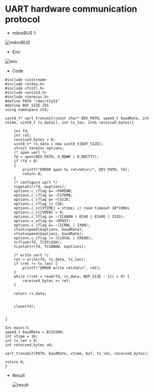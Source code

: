# UART hardware communication protocol
* mikroBUS 1:

 ![mikroBUS](https://github.com/user-attachments/assets/ac0e9765-ec85-42d1-b04f-c5b1929c6421)

* Env:

![env](https://github.com/user-attachments/assets/213962b9-3f79-4be6-b0b7-d6bfa73d2b6a)

* Code
```
#include <iostream>
#include <stdio.h>
#include <fcntl.h>
#include <unistd.h>
#include <termios.h>
#define PATH "/dev/ttyS1"
#define BUF_SIZE 255
using namespace std;
 
uint8_t* uart_transmit(const char* DEV_PATH, speed_t baudRate, int vtime, uint8_t tx_data[], int tx_len, int& received_bytes){
 
	int fd;
	int ret;
	received_bytes = 0;
	uint8_t* rx_data = new uint8_t[BUF_SIZE];
	struct termios options;
	/* open uart */
	fd = open(DEV_PATH, O_RDWR | O_NOCTTY);
	if (fd < 0)
	{
    	printf("ERROR open %s ret=%d\n\r", DEV_PATH, fd);
    	return 0;
	}
	/* configure uart */
	tcgetattr(fd, &options);
	options.c_cflag &= ~PARENB;
	options.c_cflag &= ~CSTOPB;
	options.c_cflag &= ~CSIZE;
	options.c_cflag |= CS8;
	options.c_cc[VTIME] = vtime; // read timeout 10*100ms
	options.c_cc[VMIN] = 0;
	options.c_lflag &= ~(ICANON | ECHO | ECHOE | ISIG);
	options.c_oflag &= ~OPOST;
	options.c_iflag &= ~(ICRNL | IXON);
	cfsetispeed(&options, baudRate);
	cfsetospeed(&options, baudRate);
	options.c_cflag |= (CLOCAL | CREAD);
	tcflush(fd, TCIFLUSH);
	tcsetattr(fd, TCSANOW, &options);
 
	/* write uart */
	ret = write(fd, tx_data, tx_len);
	if (ret != tx_len) {
    	printf("ERROR write ret=%d\n", ret);
	}
	while ((ret = read(fd, rx_data, BUF_SIZE - 1)) > 0) {
    	received_bytes += ret;
	}
	
	return rx_data;
    	
	
	close(fd);
	
	
}
 
Int main(){
speed_t baudRate = B115200;
int vtime = 10;
int tx_len = 9;
int received_bytes =0;
 
uart_transmit(PATH, baudRate, vtime, buf, tx_len, received_bytes);
 
return 0;
}
```

* Result

  ![result](https://github.com/user-attachments/assets/ede8d29e-338f-491f-a78d-0609efa6cf77)
  
